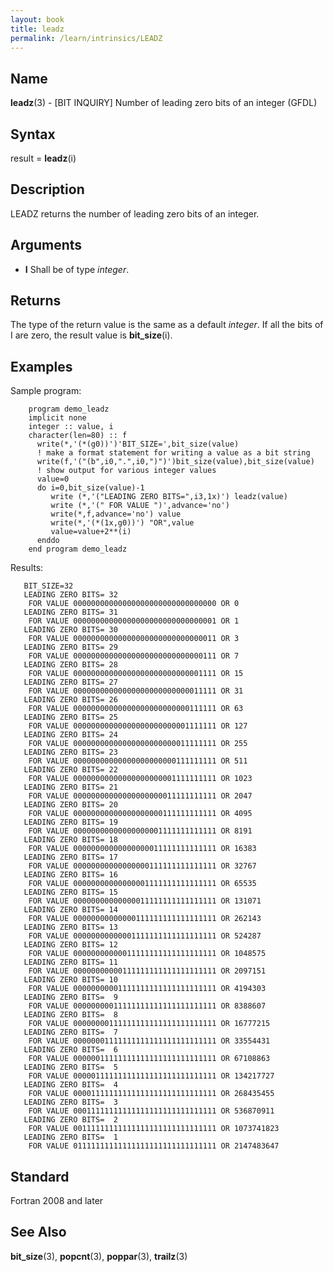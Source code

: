 ```yaml
---
layout: book
title: leadz
permalink: /learn/intrinsics/LEADZ
---
```

## __Name__

__leadz__(3) - \[BIT INQUIRY\] Number of leading zero bits of an integer
(GFDL)

## __Syntax__

result = __leadz__(i)

## __Description__

LEADZ returns the number of leading zero bits of an integer.

## __Arguments__

  - __I__
    Shall be of type _integer_.

## __Returns__

The type of the return value is the same as a default _integer_. If all
the bits of I are zero, the result value is __bit\_size__(i).

## __Examples__

Sample program:

```
    program demo_leadz
    implicit none
    integer :: value, i
    character(len=80) :: f
      write(*,'(*(g0))')'BIT_SIZE=',bit_size(value)
      ! make a format statement for writing a value as a bit string
      write(f,'("(b",i0,".",i0,")")')bit_size(value),bit_size(value)
      ! show output for various integer values
      value=0
      do i=0,bit_size(value)-1
         write (*,'("LEADING ZERO BITS=",i3,1x)') leadz(value)
         write (*,'(" FOR VALUE ")',advance='no')
         write(*,f,advance='no') value
         write(*,'(*(1x,g0))') "OR",value
         value=value+2**(i)
      enddo
    end program demo_leadz
```

Results:

```
   BIT_SIZE=32
   LEADING ZERO BITS= 32
    FOR VALUE 00000000000000000000000000000000 OR 0
   LEADING ZERO BITS= 31
    FOR VALUE 00000000000000000000000000000001 OR 1
   LEADING ZERO BITS= 30
    FOR VALUE 00000000000000000000000000000011 OR 3
   LEADING ZERO BITS= 29
    FOR VALUE 00000000000000000000000000000111 OR 7
   LEADING ZERO BITS= 28
    FOR VALUE 00000000000000000000000000001111 OR 15
   LEADING ZERO BITS= 27
    FOR VALUE 00000000000000000000000000011111 OR 31
   LEADING ZERO BITS= 26
    FOR VALUE 00000000000000000000000000111111 OR 63
   LEADING ZERO BITS= 25
    FOR VALUE 00000000000000000000000001111111 OR 127
   LEADING ZERO BITS= 24
    FOR VALUE 00000000000000000000000011111111 OR 255
   LEADING ZERO BITS= 23
    FOR VALUE 00000000000000000000000111111111 OR 511
   LEADING ZERO BITS= 22
    FOR VALUE 00000000000000000000001111111111 OR 1023
   LEADING ZERO BITS= 21
    FOR VALUE 00000000000000000000011111111111 OR 2047
   LEADING ZERO BITS= 20
    FOR VALUE 00000000000000000000111111111111 OR 4095
   LEADING ZERO BITS= 19
    FOR VALUE 00000000000000000001111111111111 OR 8191
   LEADING ZERO BITS= 18
    FOR VALUE 00000000000000000011111111111111 OR 16383
   LEADING ZERO BITS= 17
    FOR VALUE 00000000000000000111111111111111 OR 32767
   LEADING ZERO BITS= 16
    FOR VALUE 00000000000000001111111111111111 OR 65535
   LEADING ZERO BITS= 15
    FOR VALUE 00000000000000011111111111111111 OR 131071
   LEADING ZERO BITS= 14
    FOR VALUE 00000000000000111111111111111111 OR 262143
   LEADING ZERO BITS= 13
    FOR VALUE 00000000000001111111111111111111 OR 524287
   LEADING ZERO BITS= 12
    FOR VALUE 00000000000011111111111111111111 OR 1048575
   LEADING ZERO BITS= 11
    FOR VALUE 00000000000111111111111111111111 OR 2097151
   LEADING ZERO BITS= 10
    FOR VALUE 00000000001111111111111111111111 OR 4194303
   LEADING ZERO BITS=  9
    FOR VALUE 00000000011111111111111111111111 OR 8388607
   LEADING ZERO BITS=  8
    FOR VALUE 00000000111111111111111111111111 OR 16777215
   LEADING ZERO BITS=  7
    FOR VALUE 00000001111111111111111111111111 OR 33554431
   LEADING ZERO BITS=  6
    FOR VALUE 00000011111111111111111111111111 OR 67108863
   LEADING ZERO BITS=  5
    FOR VALUE 00000111111111111111111111111111 OR 134217727
   LEADING ZERO BITS=  4
    FOR VALUE 00001111111111111111111111111111 OR 268435455
   LEADING ZERO BITS=  3
    FOR VALUE 00011111111111111111111111111111 OR 536870911
   LEADING ZERO BITS=  2
    FOR VALUE 00111111111111111111111111111111 OR 1073741823
   LEADING ZERO BITS=  1
    FOR VALUE 01111111111111111111111111111111 OR 2147483647
```

## __Standard__

Fortran 2008 and later

## __See Also__

__bit\_size__(3), __popcnt__(3), __poppar__(3), __trailz__(3)
